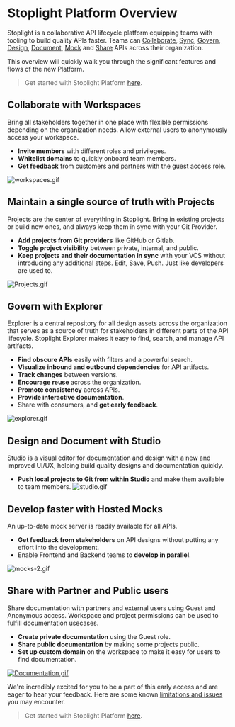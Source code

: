 # Stoplight Platform Overview
Stoplight is a collaborative API lifecycle platform equipping teams with tooling to build quality APIs faster. Teams can [Collaborate](#collaborate-with-workspaces), [Sync](#maintain-a-single-source-of-truth-with-projects), [Govern](#govern-with-explorer), [Design](#design-and-document-with-studio), [Document](#design-and-document-with-studio), [Mock](#develop-faster-with-hosted-mocks) and [Share](#share-with-Partner-and-public-users) APIs across their organization.

This overview will quickly walk you through the significant features and flows of the new Platform. 

> Get started with Stoplight Platform [here](https://www.stoplight.io/welcome).

## Collaborate with Workspaces
Bring all stakeholders together in one place with flexible permissions depending on the organization needs. Allow external users to anonymously access your workspace.

- **Invite members** with different roles and privileges.
- **Whitelist domains** to quickly onboard team members.
- **Get feedback** from customers and partners with the guest access role.

![workspaces.gif](https://s6.gifyu.com/images/workspaces.gif)


## Maintain a single source of truth with Projects
Projects are the center of everything in Stoplight. Bring in existing projects or build new ones, and always keep them in sync with your Git Provider.  

- **Add projects from Git providers** like GitHub or Gitlab. 
- **Toggle project visibility** between private, internal, and public.
- **Keep projects and their documentation in sync** with your VCS without introducing any additional steps. Edit, Save, Push. Just like developers are used to.

![Projects.gif](https://s6.gifyu.com/images/Projects.gif)

 
## Govern with Explorer
Explorer is a central repository for all design assets across the organization that serves as a source of truth for stakeholders in different parts of the API lifecycle. Stoplight Explorer makes it easy to find, search, and manage API artifacts.

- **Find obscure APIs** easily with filters and a powerful search.
- **Visualize inbound and outbound dependencies** for API artifacts.
- **Track changes** between versions.
- **Encourage reuse** across the organization.
- **Promote consistency** across APIs.
- **Provide interactive documentation**.
- Share with consumers, and **get early feedback**.

![explorer.gif](https://s6.gifyu.com/images/explorer.gif)

## Design and Document with Studio
Studio is a visual editor for documentation and design with a new and improved UI/UX, helping build quality designs and documentation quickly. 

- **Push local projects to Git from within Studio** and make them available to team members. 
![studio.gif](https://s6.gifyu.com/images/studio.gif)

## Develop faster with Hosted Mocks
An up-to-date mock server is readily available for all APIs.

- **Get feedback from stakeholders** on API designs without putting any effort into the development.
- Enable Frontend and Backend teams to **develop in parallel**.

![mocks-2.gif](https://s6.gifyu.com/images/mocks-2.gif)

## Share with Partner and Public users
Share documentation with partners and external users using Guest and Anonymous access. Workspace and project permissions can be used to fulfill documentation usecases. 

- **Create private documentation** using the Guest role.
- **Share public documentation** by making some projects public. 
- **Set up custom domain** on the workspace to make it easy for users to find documentation.  

[![Documentation.gif](https://s7.gifyu.com/images/Documentation.gif)](https://gifyu.com/image/nWoW)

We're incredibly excited for you to be a part of this early access and are eager to hear your feedback. Here are some known [limitations and issues](2.limtations.md) you may encounter.

> Get started with Stoplight Platform [here](https://www.stoplight.io/welcome).
